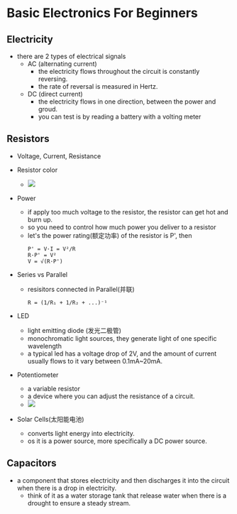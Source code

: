 

# Basic Electronics For Beginners

## Electricity

- there are 2 types of electrical signals
    - AC (alternating current)
        - the electricity flows throughout the circuit is constantly reversing.
        - the rate of reversal is measured in Hertz.
    - DC (direct current)
        - the electricity flows in one direction, between the power and groud.
        - you can test is by reading a battery with a volting meter


## Resistors

- Voltage, Current, Resistance
- Resistor color
    - ![](https://www.circuits-diy.com/wp-content/uploads/2019/08/how-to-read-resistor-values.png)
- Power
    - if apply too much voltage to the resistor,  the resistor can get hot and burn up.
    - so you need to control how much power you deliver to a resistor
    - let's the power rating(额定功率) of the resistor is P', then
        ```
        P' = V·I = V²/R
        R·P' = V²
        V = √(R·P') 
        ```
- Series vs Parallel
    - resisitors connected in Parallel(并联)
        ```
        R = (1/R₁ + 1/R₂ + ...)⁻¹
        ```
- LED
    - light emitting diode (发光二极管)
    - monochromatic light sources, they generate light of one specific wavelength
    - a typical led has a voltage drop of 2V, and the amount of current usually flows to it vary between 0.1mA~20mA.

- Potentiometer
    - a variable resistor
    - a device where you can adjust the resistance of a circuit.
    - ![](https://www.digikey.com/-/media/Images/Article%20Library/TechZone%20Articles/2021/May/The%20Fundamentals%20of%20Digital%20Potentiometers%20and%20How%20to%20Use%20Them/article-2021may-the-fundamentals-of-digital-fig2.jpg?la=en&ts=a24aae58-168d-4fc7-aecb-f7a0054db6e3)

- Solar Cells(太阳能电池)
    - converts light energy into electricity.
    - os it is a power source, more specifically  a DC power source.


## Capacitors

- a component that stores electricity and then discharges it into the circuit when there is a drop in electricity.
    - think of it as a water storage tank that release water when there is a drought to ensure a steady stream.
